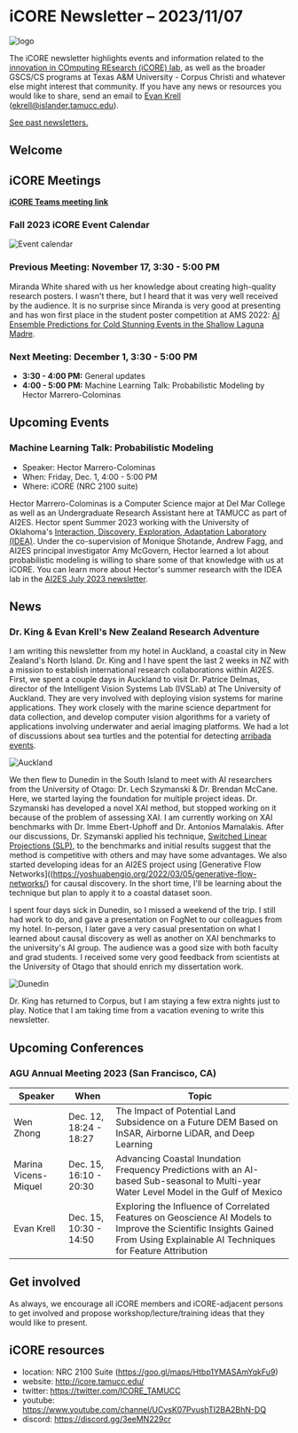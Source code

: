 # iCORE Newsletter – 2023/11/07

![logo](../img/logo_plain_sm.jpg)

The iCORE newsletter highlights events and information related to the [innovation in COmputing REsearch (iCORE) lab](https://icore.tamucc.edu/),
as well as the broader GSCS/CS programs at Texas A&M University - Corpus Christi and whatever else might interest that community.
If you have any news or resources you would like to share, send an email to [Evan Krell](https://scholar.google.com/citations?user=jLuwYGAAAAAJ&hl=en) (ekrell@islander.tamucc.edu).

[See past newsletters.](https://github.com/ekrell/icore_website/tree/main/news)

## Welcome

## iCORE Meetings

**[iCORE Teams meeting link](https://teams.microsoft.com/l/meetup-join/19%3Ameeting_MDdlZDBiMTgtYzVjNS00YjhhLWE5OTctY2Y5YzMyYTljNzU5%40thread.v2/0?context=%7B%22Tid%22%3A%2234cbfaf1-67a6-4781-a9ca-514eb2550b66%22%2C%22Oid%22%3A%22994c008b-0707-4f3c-8ac0-73b65e733430%22%2C%22MessageId%22%3A%220%22%7D)**

### Fall 2023 iCORE Event Calendar

![Event calendar](../img/icore_events_fall2023.png)

### Previous Meeting: November 17, 3:30 - 5:00 PM

Miranda White shared with us her knowledge about creating high-quality research posters. I wasn't there, but I heard that it was very well received by the audience. It is no surprise since Miranda is very good at presenting and has won first place in the student poster competition at AMS 2022: [AI Ensemble Predictions for Cold Stunning Events in the Shallow Laguna Madre](https://ams.confex.com/ams/103ANNUAL/meetingapp.cgi/Paper/418860).

### Next Meeting: December 1, 3:30 - 5:00 PM

- **3:30 - 4:00 PM:** General updates
- **4:00 - 5:00 PM:** Machine Learning Talk: Probabilistic Modeling by Hector Marrero-Colominas

## Upcoming Events

### Machine Learning Talk: Probabilistic Modeling

- Speaker: Hector Marrero-Colominas
- When: Friday, Dec. 1, 4:00 - 5:00 PM
- Where: iCORE (NRC 2100 suite)

Hector Marrero-Colominas is a Computer Science major at Del Mar College as well as an Undergraduate Research Assistant here at TAMUCC as part of AI2ES.
Hector spent Summer 2023 working with the University of Oklahoma's [Interaction, Discovery, Exploration, Adaptation Laboratory (IDEA)](https://www.mcgovern-fagg.org/idea/). 
Under the co-supervision of Monique Shotande, Andrew Fagg, and AI2ES principal investigator Amy McGovern, Hector learned a lot about probabilistic modeling is willing to share some of that knowledge with us at iCORE. You can learn more about Hector's summer research with the IDEA lab in the [AI2ES July 2023 newsletter](https://www.ai2es.org/wp-content/uploads/2023/08/July-AI2ES-Newsletter-2023.2.pdf). 


## News

### Dr. King & Evan Krell's New Zealand Research Adventure

I am writing this newsletter from my hotel in Auckland, a coastal city in New Zealand's North Island. Dr. King and I have spent the last 2 weeks in NZ with a mission to establish international research collaborations within AI2ES. First, we spent a couple days in Auckland to visit Dr. Patrice Delmas, director of the Intelligent Vision Systems Lab (IVSLab) at The University of Auckland. They are very involved with deploying vision systems for marine applications. They work closely with the marine science department for data collection, and develop computer vision algorithms for a variety of applications involving underwater and aerial imaging platforms. We had a lot of discussions about sea turtles and the potential for detecting [arribada events](https://www.nps.gov/pais/learn/nature/kempsridleystory.htm). 

![Auckland](../img/auckland.png)

We then flew to Dunedin in the South Island to meet with AI researchers from the University of Otago: Dr. Lech Szymanski & Dr. Brendan McCane. Here, we started laying the foundation for multiple project ideas. Dr. Szymanski has developed a novel XAI method, but stopped working on it because of the problem of assessing XAI. I am currently working on XAI benchmarks with Dr. Imme Ebert-Uphoff and Dr. Antonios Mamalakis. After our discussions, Dr. Szymanski applied his technique, [Switched Linear Projections (SLP)](https://github.com/lechszym/slp), to the benchmarks and initial results suggest that the method is competitive with others and may have some advantages. We also started developing ideas for an AI2ES project using [Generative Flow Networks]((https://yoshuabengio.org/2022/03/05/generative-flow-networks/) for causal discovery. In the short time, I'll be learning about the technique but plan to apply it to a coastal dataset soon.

I spent four days sick in Dunedin, so I missed a weekend of the trip. I still had work to do, and gave a presentation on FogNet to our colleagues from my hotel. In-person, I later gave a very casual presentation on what I learned about causal discovery as well as another on XAI benchmarks to the university's AI group. The audience was a good size with both faculty and grad students. I received some very good feedback from scientists at the University of Otago that should enrich my dissertation work. 

![Dunedin](../img/dunedin.png)

Dr. King has returned to Corpus, but I am staying a few extra nights just to play. Notice that I am taking time from a vacation evening to write this newsletter.

## Upcoming Conferences

### AGU Annual Meeting 2023 (San Francisco, CA)

| **Speaker** | **When**               | **Topic**                                                                                                                                                                     | 
|-------------|------------------------|-------------------------------------------------------------------------------------------------------------------------------------------------------------------------------|
| Wen Zhong   | Dec. 12, 18:24 - 18:27 | The Impact of Potential Land Subsidence on a Future DEM Based on InSAR, Airborne LiDAR, and Deep Learning                                                                     | 
| Marina Vicens-Miquel | Dec. 15, 16:10 - 20:30 | Advancing Coastal Inundation Frequency Predictions with an AI-based Sub-seasonal to Multi-year Water Level Model in the Gulf of Mexico                                        | 
| Evan Krell  | Dec. 15, 10:30 - 14:50 | Exploring the Influence of Correlated Features on Geoscience AI Models to Improve the Scientific Insights Gained From Using Explainable AI Techniques for Feature Attribution | 


## Get involved

As always, we encourage all iCORE members and iCORE-adjacent persons to get involved and propose workshop/lecture/training ideas that they would like to present.

## iCORE resources

- location: NRC 2100 Suite (https://goo.gl/maps/Htbp1YMASAmYqkFu9)
- website: http://icore.tamucc.edu/
- twitter: https://twitter.com/ICORE_TAMUCC
- youtube: https://www.youtube.com/channel/UCvsK07PvushTI2BA2BhN-DQ
- discord: https://discord.gg/3eeMN229cr
